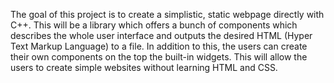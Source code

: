 The goal of this project is to create a simplistic, static webpage directly with C++. This will be a library which offers a bunch of components which describes the whole user interface and outputs the desired HTML (Hyper Text Markup Language) to a file. In addition to this, the users can create their own components on the top the built-in widgets. This will allow the users to create simple websites without learning HTML and CSS.
